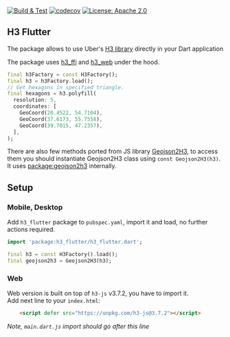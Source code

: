 <p>
<a href="https://github.com/codewithsam110g/h3_flutter_bindings/actions"><img src="https://github.com/codewithsam110g/h3_flutter_bindings/actions/workflows/tests.yml/badge.svg" alt="Build & Test"></a>
<a href="https://codecov.io/gh/codewithsam110g/h3_flutter_bindings"><img src="https://codecov.io/gh/codewithsam110g/h3_flutter_bindings/branch/master/graph/badge.svg" alt="codecov"></a>
<a href="https://opensource.org/licenses/Apache-2.0"><img src="https://img.shields.io/badge/License-Apache_2.0-blue.svg" alt="License: Apache 2.0"></a>
</p>

## H3 Flutter

The package allows to use Uber's [H3 library](https://github.com/uber/h3) directly in your Dart application

The package uses [h3_ffi](https://pub.dev/packages/h3_ffi) and [h3_web](https://pub.dev/packages/h3_web) under the hood. 

```dart
final h3Factory = const H3Factory();
final h3 = h3Factory.load();
// Get hexagons in specified triangle.
final hexagons = h3.polyfill(
  resolution: 5,
  coordinates: [
    GeoCoord(20.4522, 54.7104),
    GeoCoord(37.6173, 55.7558),
    GeoCoord(39.7015, 47.2357),
  ],
);
```  

There are also few methods ported from JS library [Geojson2H3](https://github.com/uber/geojson2h3), to access them you should instantiate Geojson2H3 class using `const Geojson2H3(h3)`. It uses [package:geojson2h3](https://pub.dev/packages/geojson2h3) internally.

## Setup
### Mobile, Desktop

Add `h3_flutter` package to `pubspec.yaml`, import it and load, no further actions required.
```dart
import 'package:h3_flutter/h3_flutter.dart';

final h3 = const H3Factory().load();
final geojson2h3 = Geojson2H3(h3);
```

### Web

Web version is built on top of `h3-js` v3.7.2, you have to import it.  
Add next line to your `index.html`:
```html
    <script defer src="https://unpkg.com/h3-js@3.7.2"></script>
```  
*Note, `main.dart.js` import should go after this line*  